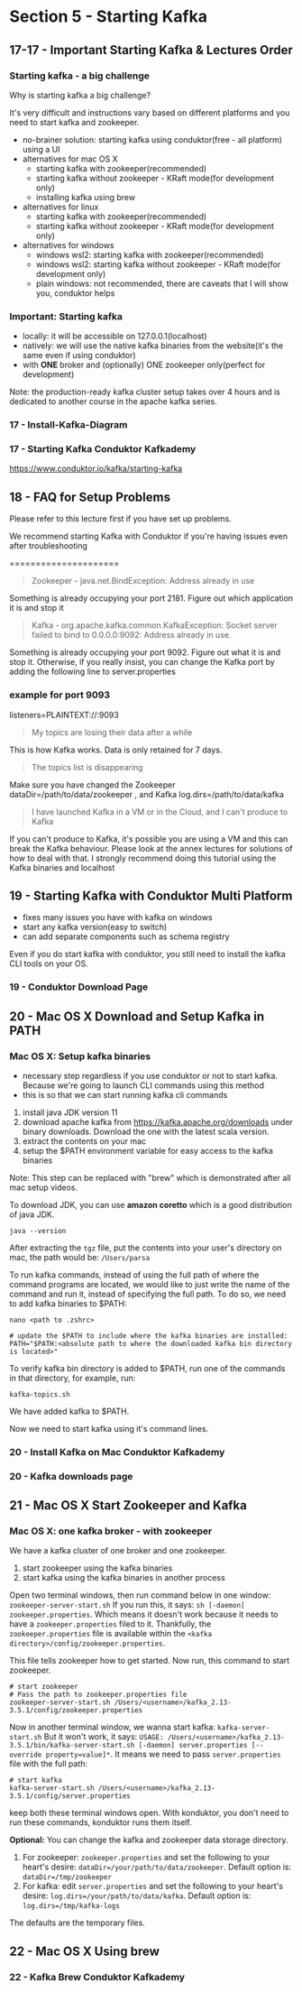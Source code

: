 # Section 5 - Starting Kafka

## 17-17 - Important Starting Kafka & Lectures Order
### Starting kafka - a big challenge
Why is starting kafka a big challenge?

It's very difficult and instructions vary based on different platforms and you need to start kafka and zookeeper.

- no-brainer solution: starting kafka using conduktor(free - all platform) using a UI
- alternatives for mac OS X
    - starting kafka with zookeeper(recommended)
    - starting kafka without zookeeper - KRaft mode(for development only)
    - installing kafka using brew
- alternatives for linux
    - starting kafka with zookeeper(recommended)
    - starting kafka without zookeeper - KRaft mode(for development only)
- alternatives for windows
    - windows wsl2: starting kafka with zookeeper(recommended)
    - windows wsl2: starting kafka without zookeeper - KRaft mode(for development only)
    - plain windows: not recommended, there are caveats that I will show you, conduktor helps

### Important: Starting kafka
- locally: it will be accessible on 127.0.0.1(localhost)
- natively: we will use the native kafka binaries from the website(it's the same even if using conduktor)
- with **ONE** broker and (optionally) ONE zookeeper only(perfect for development)

Note: the production-ready kafka cluster setup takes over 4 hours and is dedicated to another course in the apache kafka series.

### 17 - Install-Kafka-Diagram

### 17 - Starting Kafka Conduktor Kafkademy
https://www.conduktor.io/kafka/starting-kafka

## 18 - FAQ for Setup Problems
Please refer to this lecture first if you have set up problems.

We recommend starting Kafka with Conduktor if you're having issues even after troubleshooting

=====================

> Zookeeper - java.net.BindException: Address already in use

Something is already occupying your port 2181. Figure out which application it is and stop it

> Kafka - org.apache.kafka.common.KafkaException: Socket server failed to bind to 0.0.0.0:9092: Address already in use.

Something is already occupying your port 9092. Figure out what it is and stop it.
Otherwise, if you really insist, you can change the Kafka port by adding the following line to server.properties

### example for port 9093
listeners=PLAINTEXT://:9093

> My topics are losing their data after a while

This is how Kafka works. Data is only retained for 7 days.

> The topics list is disappearing

Make sure you have changed the Zookeeper dataDir=/path/to/data/zookeeper , and Kafka log.dirs=/path/to/data/kafka

> I have launched Kafka in a VM or in the Cloud, and I can't produce to Kafka

If you can't produce to Kafka, it's possible you are using a VM and this can break the Kafka behaviour. Please look at the 
annex lectures for solutions of how to deal with that. I strongly recommend doing this tutorial using the Kafka binaries and localhost

## 19 - Starting Kafka with Conduktor Multi Platform
- fixes many issues you have with kafka on windows
- start any kafka version(easy to switch)
- can add separate components such as schema registry

Even if you do start kafka with conduktor, you still need to install the kafka CLI tools on your OS.

### 19 - Conduktor Download Page

## 20 - Mac OS X Download and Setup Kafka in PATH
### Mac OS X: Setup kafka binaries
- necessary step regardless if you use conduktor or not to start kafka. Because we're going to launch CLI commands using this method
- this is so that we can start running kafka cli commands

1. install java JDK version 11
2. download apache kafka from https://kafka.apache.org/downloads under binary downloads. Download the one with the latest scala version.
3. extract the contents on your mac
4. setup the $PATH environment variable for easy access to the kafka binaries

Note: This step can be replaced with "brew" which is demonstrated after all mac setup videos.

To download JDK, you can use **amazon coretto** which is a good distribution of java JDK.

```shell
java --version
```

After extracting the `tgz` file, put the contents into your user's directory on mac, the path would be: `/Users/parsa`

To run kafka commands, instead of using the full path of where the command programs are located, we would like to just write the name of the
command and run it, instead of specifying the full path. To do so, we need to add kafka binaries to $PATH:
```shell
nano <path to .zshrc>

# update the $PATH to include where the kafka binaries are installed:
PATH="$PATH:<absolute path to where the downloaded kafka bin directory is located>"
```

To verify kafka bin directory is added to $PATH, run one of the commands in that directory, for example, run:
```shell
kafka-topics.sh
```

We have added kafka to $PATH.

Now we need to start kafka using it's command lines.

### 20 - Install Kafka on Mac Conduktor Kafkademy

### 20 - Kafka downloads page

## 21 - Mac OS X Start Zookeeper and Kafka
### Mac OS X: one kafka broker - with zookeeper
We have a kafka cluster of one broker and one zookeeper.

1. start zookeeper using the kafka binaries
2. start kafka using the kafka binaries in another process

Open two terminal windows, then run command below in one window: `zookeeper-server-start.sh`
If you run this, it says: `sh [-daemon] zookeeper.properties`. Which means it doesn't work because it needs to have a `zookeeper.properties` filed to it.
Thankfully, the `zookeeper.properties` file is available within the `<kafka directory>/config/zookeeper.properties`.

This file tells zookeeper how to get started. Now run, this command to start zookeeper.
```shell
# start zookeeper
# Pass the path to zookeeper.properties file
zookeeper-server-start.sh /Users/<username>/kafka_2.13-3.5.1/config/zookeeper.properties
```

Now in another terminal window, we wanna start kafka: `kafka-server-start.sh`
But it won't work, it says: `USAGE: /Users/<username>/kafka_2.13-3.5.1/bin/kafka-server-start.sh [-daemon] server.properties [--override property=value]*`.
It means we need to pass `server.properties` file with the full path:
```shell
# start kafka
kafka-server-start.sh /Users/<username>/kafka_2.13-3.5.1/config/server.properties
```

keep both these terminal windows open. With konduktor, you don't need to run these commands, konduktor runs them itself.

**Optional:** You can change the kafka and zookeeper data storage directory.
1. For zookeeper: `zookeeper.properties` and set the following to your heart's desire:
`dataDir=/your/path/to/data/zookeeper`. Default option is: `dataDir=/tmp/zookeeper`
2. For kafka: edit `server.properties` and set the following to your heart's desire:
`log.dirs=/your/path/to/data/kafka`. Default option is: `log.dirs=/tmp/kafka-logs`

The defaults are the temporary files.

## 22 - Mac OS X Using brew
### 22 - Kafka Brew Conduktor Kafkademy